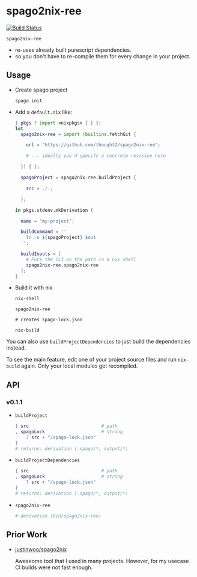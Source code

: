 # spago2nix-ree

[![Build Status](https://travis-ci.com/thought2/spago2nix-ree.svg?branch=master)](https://travis-ci.com/thought2/spago2nix-ree)

`spago2nix-ree`

- re-uses already built purescript dependencies.
- so you don't have to re-compile them for every change in your project.

## Usage

- Create spago project

  ```
  spago init
  ```

- Add a `default.nix` like:

  ```nix
  { pkgs ? import <nixpkgs> { } }:
  let
    spago2nix-ree = import (builtins.fetchGit {

      url = "https://github.com/thought2/spago2nix-ree";

      # ... ideally you'd specify a concrete revision here

    }) { };

    spagoProject = spago2nix-ree.buildProject {

      src = ./.;

    };

  in pkgs.stdenv.mkDerivation {

    name = "my-project";

    buildCommand = ''
      ln -s ${spagoProject} $out
    '';

    buildInputs = [
      # Puts the CLI on the path in a nix shell
      spago2nix-ree.spago2nix-ree
    ];
  }
  ```

- Build it with nix

  ```
  nix-shell

  spago2nix-ree

  # creates spago-lock.json

  nix-build
  ```

You can also use `buildProjectDependencies` to just build the dependencies instead.

To see the main feature, edit one of your project source files and run `nix-build` again. Only your local modules get recompiled.

## API

### v0.1.1

- `buildProject`

  ```nix
  { src                           # path
  , spagoLock                     # string
      ? src + "/spago-lock.json"
  }
  # returns: derivation (.spago/*, output/*)
  ```

- `buildProjectDependencies`

  ```nix
  { src                           # path
  , spagoLock                     # string
      ? src + "/spago-lock.json"
  }
  # returns: derivation (.spago/*, output/*)
  ```

- `spago2nix-ree`

  ```nix
  # derivation (bin/spago2nix-ree)
  ```

## Prior Work

- [justinwoo/spago2nix](https://github.com/justinwoo/spago2nix)

  Aweseome tool that I used in many projects. However, for my usecase CI builds were not fast enough.
